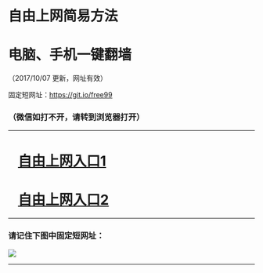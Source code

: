﻿# 自由上网简易方法

# 电脑、手机一键翻墙

（2017/10/07 更新，网址有效）

固定短网址：https://git.io/free99

### （微信如打不开，请转到浏览器打开）


***





# &nbsp;&nbsp; <a href="http://ft1563928684.fwq-tz-1001.info/fwqtz01.html?t=10070015009 " target="_blank">自由上网入口1</a>
# &nbsp;&nbsp; <a href="http://ft2238618083.fwq-tz-1002.info/fwqtz02.html?t=100700121207 " target="_blank">自由上网入口2</a>
***

### 请记住下图中固定短网址：

<img src="https://s3-us-west-2.amazonaws.com/fwq-1001/yjfq-20170905okok.png" /> 


***

